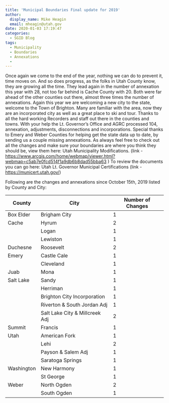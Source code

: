 ```yaml
---
title: 'Municipal Boundaries Final update for 2019'
author:
  display_name: Mike Heagin
  email: mheagin@utah.gov
date: 2020-01-03 17:19:47
categories:
  - SGID Blog
tags:
  - Municipality
  - Boundaries
  - Annexations
  - 
---
```


Once again we come to the end of the year, nothing we can do to prevent it, time moves on. 
And so does progress, as the folks in Utah County know, they are growing all the time. They lead again in the number of annexation this year with 28, not too far behind is Cache County with 20. Both were far ahead of the other counties out there, almost three times the number of annexations.
Again this year we are welcoming a new city to the state, welcome  to the Town of Brighton. Many are familiar with the area, now they are an incorporated city as well as a great place to ski and tour.
Thanks to all the hard working Recorders and staff out there in the counties and towns. With your help the Lt. Governor’s Office and AGRC processed 104, annexation, adjustments, disconnections and incorporations. Special thanks to Emery and Weber Counties for helping get the state data up to date, by sending us a couple missing annexations.
As always feel free to check out all the changes and make sure your boundaries are where you think they should be, view them here: Utah Municipality Modifications.
(link - https://www.arcgis.com/home/webmap/viewer.html?webmap=c5ab7e0fcd514f1a9db6b8dad55bba63 )
To review the documents you can go here: Utah Lt. Governor Municipal Certifications 
(link - https://municert.utah.gov/) 

Following are the changes and annexations since October 15th, 2019 listed by County and City:

| County | City | Number of Changes |
| --- | --- | --- |
| Box Elder | Brigham City | 1 |
| Cache | Hyrum | 2 |
| | Logan | 1 |
| | Lewiston | 1 |
| Duchesne | Roosevelt | 2 |
| Emery | Castle Cale | 1 |
| | Cleveland | 1 |
| Juab | Mona  | 1 |
| Salt Lake | Sandy | 1 |
| | Herriman | 1 |
| | Brighton City Incorporation | 1 |
| | Riverton & South Jordan Adj | 1 |
| | Salt Lake City & Millcreek Adj | 2 |
| Summit | Francis | 1 |
| Utah | American Fork | 1 |
| | Lehi | 2 |
| | Payson & Salem Adj | 1 |
| | Saratoga Springs  | 1 |
| Washington | New Harmony | 1 |
| | St George  | 1 |
| Weber | North Ogden | 2 |
| | South Ogden  | 1 |
